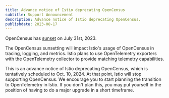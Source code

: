 ```yaml
---
title: Advance notice of Istio deprecating OpenCensus
subtitle: Support Announcement
description: Advance notice of Istio deprecating OpenCensus.
publishdate: 2023-08-17
---
```


OpenCensus has [sunset](https://opentelemetry.io/blog/2023/sunsetting-opencensus) on July 31st, 2023.

The OpenCensus sunsetting will impact Istio's usage of OpenCensus in tracing, logging, and metrics. Istio
plans to use OpenTelemetry exporters with the OpenTelemetry collector to provide matching telemetry capabilities.

This is an advance notice of Istio deprecating OpenCensus, which is tentatively scheduled to Oct. 10, 2024.
At that point, Istio will stop supporting OpenCensus. We encourage you to start planning the transition to
OpenTelemetry in Istio. If you don't plan this, you may put yourself in the position of having to do a major upgrade in a short timeframe.
